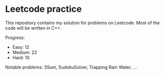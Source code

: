 # Leetcode practice

This repository contains my solution for problems on Leetcode. Most of the code will be written in C++.

Progress:

- Easy: 12
- Medium: 22
- Hard: 10

Notable problems: 3Sum, SudokuSolver, Trapping Rain Water, ...
